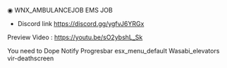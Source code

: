 ◉ WNX_AMBULANCEJOB
EMS JOB
- Discord link https://discord.gg/ygfvJ6YRGx

Preview Video : https://youtu.be/sO2ybshL_Sk


You need to
Dope Notify
Progresbar
esx_menu_default
Wasabi_elevators
vir-deathscreen

